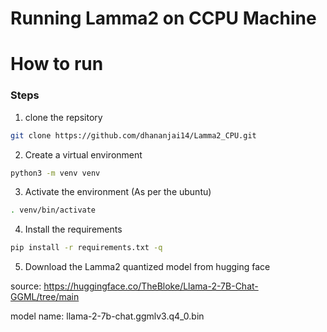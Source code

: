 # Running Lamma2 on CCPU Machine


# How to run

### Steps
1. clone the repsitory 

```bash
git clone https://github.com/dhananjai14/Lamma2_CPU.git
```

2. Create a virtual environment

```bash 
python3 -m venv venv
```

3. Activate the environment (As per the ubuntu)

```bash
. venv/bin/activate
```

4. Install the requirements
```bash
pip install -r requirements.txt -q
```

5. Download the Lamma2 quantized model from hugging face

source: https://huggingface.co/TheBloke/Llama-2-7B-Chat-GGML/tree/main

model name:  llama-2-7b-chat.ggmlv3.q4_0.bin


